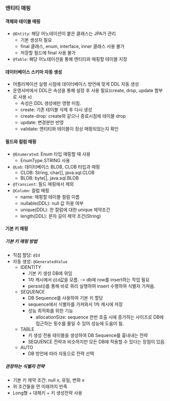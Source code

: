 ### 엔티티 매핑

#### 객체와 테이블 매핑

- `@Entity`: 해당 어노테이션이 붙은 클래스는 JPA가 관리
    - 기본 생성자 필요
    - final 클래스, enum, interface, inner 클래스 사용 불가
    - 저장할 필드에 final 사용 불가
- `@Table`: 해당 어노테이션을 통해 엔티티와 매핑할 테이블 지정

#### 데이터베이스 스키마 자동 생성

- 어플리케이션 실행 시점에 데이터베이스 방언에 맞게 DDL 자동 생성
- 운영서버에서 DDL은 속성을 통해 설정 후 사용 필요(create, drop, update 함부로 사용 x)
    - 속성은 DDL 생성에만 영향 미침.
    - create: 기존 테이블 삭제 후 다시 생성
    - create-drop: create와 같으나 종료시점에 테이블 drop
    - update: 변경분만 반영
    - validate: 엔티티와 테이블이 정상 매핑되었는지 확인


#### 필드와 컬럼 매핑

- `@Enumerated`: Enum 타입 매핑할 때 사용
    - EnumType.STRING 사용
- `@Lob`: 데이터베이스 BLOB, CLOB 타입과 매핑
    - CLOB: String, char[], java.sql.CLOB
    - BLOB: byte[], java.sql.BLOB
- `@Transient`: 필드 매핑에서 제외
- `@Column`: 컬럼 매핑
    - name: 매핑할 테이블 컬럼 이름
    - nullable(DDL): null 값 허용 여부
    - unique(DDL): 한 칼럼에 대한 unique 제약조건
    - length(DDL): 문자 길이 제약 조건(String)

#### 기본 키 매핑

##### 기본 키 매핑 방법

- 직접 할당: `@Id`
- 자동 생성: `@GeneratedValue`
    - IDENTITY
        - 기본 키 생성 DB에 위임
        - 1차 캐시에서 `@Id`값을 모름. -> db에 row를 insert하는 작업 필요
        - persist()를 통해 바로 쿼리 실행하여 insert 수행하여 식별자 가져옴.
    - SEQUENCE
        - DB Sequence를 사용하여 기본 키 할당
        - sequence에서 식별자를 가져와서 1차 캐시에 저장
        - 성능 최적화를 위한 기능
            - allocationSize: sequence 한번 호출 시에 증가하는 사이즈로 DB에 접근하는 횟수를 줄일 수 있어 성능에 도움이 됨.
    - TABLE
        - 키 생성 전용 테이블을 생성하여 DB Sequence를 흉내내는 전략
        - SEQUENCE 전략과 비슷하지만 모든 DB에 적용할 수 있다는 장점이 있음.
    - AUTO
        - DB 방언에 따라 자동으로 전략 선택

##### 권장하는 식별자 전략

- 기본 키 제약 조건: null x, 유일, 변화 x
- 위 조건들을 먼 미래까지 만족
- Long형 + 대체키 + 키 생성전략 사용

